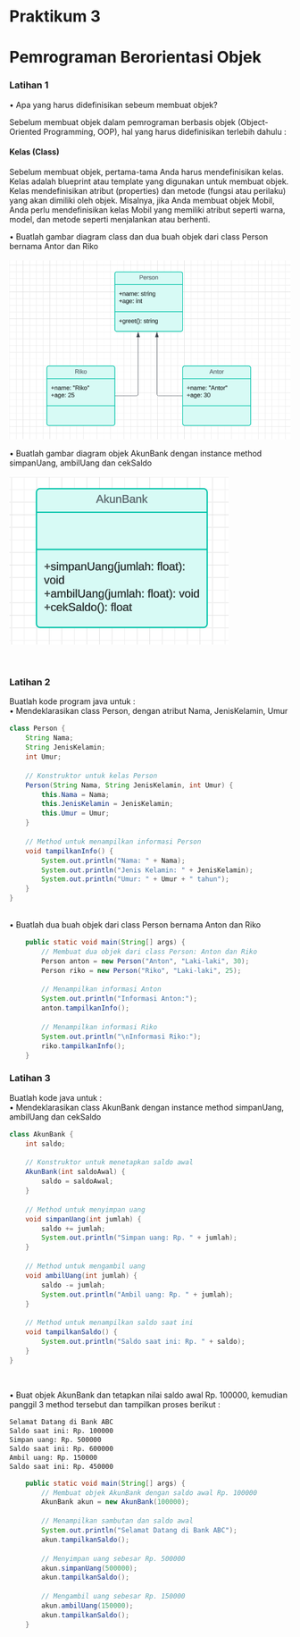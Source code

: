 # Praktikum 3
# Pemrograman Berorientasi Objek


### Latihan 1

• Apa yang harus didefinisikan sebeum membuat objek? <br>

Sebelum membuat objek dalam pemrograman berbasis objek 
(Object-Oriented Programming, OOP), hal yang harus didefinisikan 
terlebih dahulu : <br>
#### Kelas (Class) <br>
Sebelum membuat objek, pertama-tama Anda harus mendefinisikan 
kelas. Kelas adalah blueprint atau template yang digunakan untuk 
membuat objek. Kelas mendefinisikan atribut (properties) dan metode 
(fungsi atau perilaku) yang akan dimiliki oleh objek. Misalnya, jika 
Anda membuat objek Mobil, Anda perlu mendefinisikan kelas Mobil 
yang memiliki atribut seperti warna, model, dan metode seperti 
menjalankan atau berhenti. <br>

• Buatlah gambar diagram class dan dua buah objek dari class Person
bernama Antor dan Riko <br> <br>
![gambar](assets3/DPerson.png) <br>


• Buatlah gambar diagram objek AkunBank dengan instance method
simpanUang, ambilUang dan cekSaldo <br> <br>
![gambar](assets3/DBank.png) <br>

<br>

### Latihan 2

Buatlah kode program java untuk : <br>
• Mendeklarasikan class Person, dengan atribut Nama,
JenisKelamin, Umur 

``` java
class Person {
    String Nama;
    String JenisKelamin;
    int Umur;

    // Konstruktor untuk kelas Person
    Person(String Nama, String JenisKelamin, int Umur) {
        this.Nama = Nama;
        this.JenisKelamin = JenisKelamin;
        this.Umur = Umur;
    }

    // Method untuk menampilkan informasi Person
    void tampilkanInfo() {
        System.out.println("Nama: " + Nama);
        System.out.println("Jenis Kelamin: " + JenisKelamin);
        System.out.println("Umur: " + Umur + " tahun");
    }
}
```
<br>
• Buatlah dua buah objek dari class Person bernama Anton
dan Riko 

``` java
    public static void main(String[] args) {
        // Membuat dua objek dari class Person: Anton dan Riko
        Person anton = new Person("Anton", "Laki-laki", 30);
        Person riko = new Person("Riko", "Laki-laki", 25);

        // Menampilkan informasi Anton
        System.out.println("Informasi Anton:");
        anton.tampilkanInfo();

        // Menampilkan informasi Riko
        System.out.println("\nInformasi Riko:");
        riko.tampilkanInfo();
    }
```

### Latihan 3

Buatlah kode java untuk : <br>
• Mendeklarasikan class AkunBank dengan instance method
simpanUang, ambilUang dan cekSaldo 

```java
class AkunBank {
    int saldo;

    // Konstruktor untuk menetapkan saldo awal
    AkunBank(int saldoAwal) {
        saldo = saldoAwal;
    }

    // Method untuk menyimpan uang
    void simpanUang(int jumlah) {
        saldo += jumlah;
        System.out.println("Simpan uang: Rp. " + jumlah);
    }

    // Method untuk mengambil uang
    void ambilUang(int jumlah) {
        saldo -= jumlah;
        System.out.println("Ambil uang: Rp. " + jumlah);
    }

    // Method untuk menampilkan saldo saat ini
    void tampilkanSaldo() {
        System.out.println("Saldo saat ini: Rp. " + saldo);
    }
}
```
<br>

• Buat objek AkunBank dan tetapkan nilai saldo awal Rp. 100000,
kemudian panggil 3 method tersebut dan tampilkan proses berikut : <br>

```
Selamat Datang di Bank ABC
Saldo saat ini: Rp. 100000
Simpan uang: Rp. 500000
Saldo saat ini: Rp. 600000
Ambil uang: Rp. 150000
Saldo saat ini: Rp. 450000
```

``` java
    public static void main(String[] args) {
        // Membuat objek AkunBank dengan saldo awal Rp. 100000
        AkunBank akun = new AkunBank(100000);

        // Menampilkan sambutan dan saldo awal
        System.out.println("Selamat Datang di Bank ABC");
        akun.tampilkanSaldo();

        // Menyimpan uang sebesar Rp. 500000
        akun.simpanUang(500000);
        akun.tampilkanSaldo();

        // Mengambil uang sebesar Rp. 150000
        akun.ambilUang(150000);
        akun.tampilkanSaldo();
    }
```
